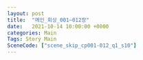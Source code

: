 ```yaml
---
layout: post
title:  "메인_회상_001~012장"
date:   2021-10-14 10:00:00 +0000
categories: Main
Tags: Story Main
SceneCode: ["scene_skip_cp001-012_q1_s10"]
---
```

